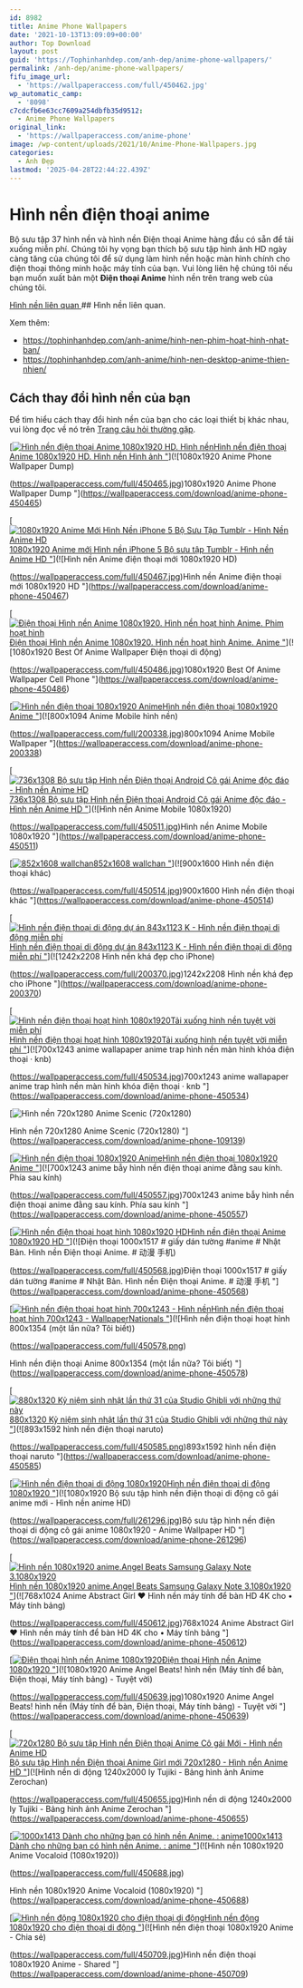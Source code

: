 ```yaml
---
id: 8982
title: Anime Phone Wallpapers
date: '2021-10-13T13:09:09+00:00'
author: Top Download
layout: post
guid: 'https://Tophinhanhdep.com/anh-dep/anime-phone-wallpapers/'
permalink: /anh-dep/anime-phone-wallpapers/
fifu_image_url:
  - 'https://wallpaperaccess.com/full/450462.jpg'
wp_automatic_camp:
  - '8098'
c7cdcfb6e63cc7609a254dbfb35d9512:
  - Anime Phone Wallpapers
original_link:
  - 'https://wallpaperaccess.com/anime-phone'
image: /wp-content/uploads/2021/10/Anime-Phone-Wallpapers.jpg
categories:
  - Ảnh Đẹp
lastmod: '2025-04-28T22:44:22.439Z'
---
```

# Hình nền điện thoại anime

Bộ sưu tập 37 hình nền và hình nền Điện thoại Anime hàng đầu có sẵn để tải xuống miễn phí. Chúng tôi hy vọng bạn thích bộ sưu tập hình ảnh HD ngày càng tăng của chúng tôi để sử dụng làm hình nền hoặc màn hình chính cho điện thoại thông minh hoặc máy tính của bạn. Vui lòng liên hệ chúng tôi nếu bạn muốn xuất bản một **Điện thoại Anime** hình nền trên trang web của chúng tôi.

[Hình nền liên quan ](#related) ## Hình nền liên quan.

   
 Xem thêm:

   
- <https://tophinhanhdep.com/anh-anime/hinh-nen-phim-hoat-hinh-nhat-ban/>
- <https://tophinhanhdep.com/anh-anime/hinh-nen-desktop-anime-thien-nhien/>

## Cách thay đổi hình nền của bạn

Để tìm hiểu cách thay đổi hình nền của bạn cho các loại thiết bị khác nhau, vui lòng đọc về nó trên [Trang câu hỏi thường gặp](https://tophinhanhdep.com/faq/).

  
[[![Hình nền điện thoại Anime 1080x1920 HD.  Hình nền](https://wallpaperaccess.com/full/450462.jpg)Hình nền điện thoại Anime 1080x1920 HD. Hình nền Hình ảnh "](https://wallpaperaccess.com/download/anime-phone-450462)](![1080x1920 Anime Phone Wallpaper Dump)

(https://wallpaperaccess.com/full/450465.jpg)1080x1920 Anime Phone Wallpaper Dump "](https://wallpaperaccess.com/download/anime-phone-450465)

[[![1080x1920 Anime Mới Hình Nền iPhone 5 Bộ Sưu Tập Tumblr - Hình Nền Anime HD](https://wallpaperaccess.com/full/200351.jpg)1080x1920 Anime mới Hình nền iPhone 5 Bộ sưu tập Tumblr - Hình nền Anime HD "](https://wallpaperaccess.com/download/anime-phone-200351)](![Hình nền Anime điện thoại mới 1080x1920 HD)

(https://wallpaperaccess.com/full/450467.jpg)Hình nền Anime điện thoại mới 1080x1920 HD "](https://wallpaperaccess.com/download/anime-phone-450467)

[[![Điện thoại Hình nền Anime 1080x1920.  Hình nền hoạt hình Anime.  Phim hoạt hình](https://wallpaperaccess.com/full/450482.jpg)Điện thoại Hình nền Anime 1080x1920. Hình nền hoạt hình Anime. Anime "](https://wallpaperaccess.com/download/anime-phone-450482)](![1080x1920 Best Of Anime Wallpaper Điện thoại di động)

(https://wallpaperaccess.com/full/450486.jpg)1080x1920 Best Of Anime Wallpaper Cell Phone "](https://wallpaperaccess.com/download/anime-phone-450486)

[[![Hình nền điện thoại 1080x1920 Anime](https://wallpaperaccess.com/full/450497.png)Hình nền điện thoại 1080x1920 Anime "](https://wallpaperaccess.com/download/anime-phone-450497)](![800x1094 Anime Mobile hình nền)

(https://wallpaperaccess.com/full/200338.jpg)800x1094 Anime Mobile Wallpaper "](https://wallpaperaccess.com/download/anime-phone-200338)

[[![736x1308 Bộ sưu tập Hình nền Điện thoại Android Cô gái Anime độc ​​đáo - Hình nền Anime HD](https://wallpaperaccess.com/full/200371.jpg)736x1308 Bộ sưu tập Hình nền Điện thoại Android Cô gái Anime độc ​​đáo - Hình nền Anime HD "](https://wallpaperaccess.com/download/anime-phone-200371)](![Hình nền Anime Mobile 1080x1920)

(https://wallpaperaccess.com/full/450511.jpg)Hình nền Anime Mobile 1080x1920 "](https://wallpaperaccess.com/download/anime-phone-450511)

[[![852x1608 wallchan](https://wallpaperaccess.com/full/165771.jpg)852x1608 wallchan "](https://wallpaperaccess.com/download/anime-phone-165771)](![900x1600 Hình nền điện thoại khác)

(https://wallpaperaccess.com/full/450514.jpg)900x1600 Hình nền điện thoại khác "](https://wallpaperaccess.com/download/anime-phone-450514)

[[![Hình nền điện thoại di động dự án 843x1123 K - Hình nền điện thoại di động miễn phí](https://wallpaperaccess.com/full/234448.jpg)Hình nền điện thoại di động dự án 843x1123 K - Hình nền điện thoại di động miễn phí "](https://wallpaperaccess.com/download/anime-phone-234448)](![1242x2208 Hình nền khá đẹp cho iPhone)

(https://wallpaperaccess.com/full/200370.jpg)1242x2208 Hình nền khá đẹp cho iPhone "](https://wallpaperaccess.com/download/anime-phone-200370)

[[![Hình nền điện thoại hoạt hình 1080x1920Tải xuống hình nền tuyệt vời miễn phí](https://wallpaperaccess.com/full/450528.jpg)Hình nền điện thoại hoạt hình 1080x1920Tải xuống hình nền tuyệt vời miễn phí "](https://wallpaperaccess.com/download/anime-phone-450528)](![700x1243 anime wallapaper anime trap hình nền màn hình khóa điện thoại · knb)

(https://wallpaperaccess.com/full/450534.jpg)700x1243 anime wallapaper anime trap hình nền màn hình khóa điện thoại · knb "](https://wallpaperaccess.com/download/anime-phone-450534)

[![Hình nền 720x1280 Anime Scenic (720x1280)](https://wallpaperaccess.com/full/109139.jpg)

Hình nền 720x1280 Anime Scenic (720x1280) "](https://wallpaperaccess.com/download/anime-phone-109139)

[[![Hình nền điện thoại 1080x1920 Anime](https://wallpaperaccess.com/full/450551.jpg)Hình nền điện thoại 1080x1920 Anime "](https://wallpaperaccess.com/download/anime-phone-450551)](![700x1243 anime bẫy hình nền điện thoại anime đằng sau kính.  Phía sau kính)

(https://wallpaperaccess.com/full/450557.jpg)700x1243 anime bẫy hình nền điện thoại anime đằng sau kính. Phía sau kính "](https://wallpaperaccess.com/download/anime-phone-450557)

[[![Hình nền điện thoại hoạt hình 1080x1920 HD](https://wallpaperaccess.com/full/450563.jpg)Hình nền điện thoại Anime 1080x1920 HD "](https://wallpaperaccess.com/download/anime-phone-450563)](![Điện thoại 1000x1517 # giấy dán tường #anime # Nhật Bản.  Hình nền Điện thoại Anime. # 动漫 手机)

(https://wallpaperaccess.com/full/450568.jpg)Điện thoại 1000x1517 # giấy dán tường #anime # Nhật Bản. Hình nền Điện thoại Anime. # 动漫 手机 "](https://wallpaperaccess.com/download/anime-phone-450568)

[[![Hình nền điện thoại hoạt hình 700x1243 - Hình nền](https://wallpaperaccess.com/full/450570.jpg)Hình nền điện thoại hoạt hình 700x1243 - WallpaperNationals "](https://wallpaperaccess.com/download/anime-phone-450570)](![Hình nền điện thoại hoạt hình 800x1354 (một lần nữa? Tôi biết))

(https://wallpaperaccess.com/full/450578.png)

Hình nền điện thoại Anime 800x1354 (một lần nữa? Tôi biết) "](https://wallpaperaccess.com/download/anime-phone-450578)

[[![880x1320 Kỷ niệm sinh nhật lần thứ 31 của Studio Ghibli với những thứ này](https://wallpaperaccess.com/full/165858.jpg)880x1320 Kỷ niệm sinh nhật lần thứ 31 của Studio Ghibli với những thứ này "](https://wallpaperaccess.com/download/anime-phone-165858)](![893x1592 hình nền điện thoại naruto)

(https://wallpaperaccess.com/full/450585.png)893x1592 hình nền điện thoại naruto "](https://wallpaperaccess.com/download/anime-phone-450585)

[[![Hình nền điện thoại di động 1080x1920](https://wallpaperaccess.com/full/450590.jpg)Hình nền điện thoại di động 1080x1920 "](https://wallpaperaccess.com/download/anime-phone-450590)](![1080x1920 Bộ sưu tập hình nền điện thoại di động cô gái anime mới - Hình nền anime HD)

(https://wallpaperaccess.com/full/261296.jpg)Bộ sưu tập hình nền điện thoại di động cô gái anime 1080x1920 - Anime Wallpaper HD "](https://wallpaperaccess.com/download/anime-phone-261296)

[[![Hình nền 1080x1920 anime.Angel Beats Samsung Galaxy Note 3.1080x1920](https://wallpaperaccess.com/full/450605.jpg)Hình nền 1080x1920 anime.Angel Beats Samsung Galaxy Note 3.1080x1920 "](https://wallpaperaccess.com/download/anime-phone-450605)](![768x1024 Anime Abstract Girl ❤ Hình nền máy tính để bàn HD 4K cho • Máy tính bảng)

(https://wallpaperaccess.com/full/450612.jpg)768x1024 Anime Abstract Girl ❤ Hình nền máy tính để bàn HD 4K cho • Máy tính bảng "](https://wallpaperaccess.com/download/anime-phone-450612)

[[![Điện thoại hình nền Anime 1080x1920](https://wallpaperaccess.com/full/450621.jpg)Điện thoại Hình nền Anime 1080x1920 "](https://wallpaperaccess.com/download/anime-phone-450621)](![1080x1920 Anime Angel Beats!  hình nền (Máy tính để bàn, Điện thoại, Máy tính bảng) - Tuyệt vời)

(https://wallpaperaccess.com/full/450639.jpg)1080x1920 Anime Angel Beats! hình nền (Máy tính để bàn, Điện thoại, Máy tính bảng) - Tuyệt vời "](https://wallpaperaccess.com/download/anime-phone-450639)

[[![720x1280 Bộ sưu tập Hình nền Điện thoại Anime Cô gái Mới - Hình nền Anime HD](https://wallpaperaccess.com/full/450653.jpg)Bộ sưu tập Hình nền Điện thoại Anime Girl mới 720x1280 - Hình nền Anime HD "](https://wallpaperaccess.com/download/anime-phone-450653)](![Hình nền di động 1240x2000 Iy Tujiki - Bảng hình ảnh Anime Zerochan)

(https://wallpaperaccess.com/full/450655.jpg)Hình nền di động 1240x2000 Iy Tujiki - Bảng hình ảnh Anime Zerochan "](https://wallpaperaccess.com/download/anime-phone-450655)

[[![1000x1413 Dành cho những bạn có hình nền Anime.  : anime](https://wallpaperaccess.com/full/450673.jpg)1000x1413 Dành cho những bạn có hình nền Anime. : anime "](https://wallpaperaccess.com/download/anime-phone-450673)](![Hình nền 1080x1920 Anime Vocaloid (1080x1920))

(https://wallpaperaccess.com/full/450688.jpg)

Hình nền 1080x1920 Anime Vocaloid (1080x1920) "](https://wallpaperaccess.com/download/anime-phone-450688)

[[![Hình nền động 1080x1920 cho điện thoại di động](https://wallpaperaccess.com/full/450689.jpg)Hình nền động 1080x1920 cho điện thoại di động "](https://wallpaperaccess.com/download/anime-phone-450689)](![Hình nền điện thoại 1080x1920 Anime - Chia sẻ)

(https://wallpaperaccess.com/full/450709.jpg)Hình nền điện thoại 1080x1920 Anime - Shared "](https://wallpaperaccess.com/download/anime-phone-450709)
